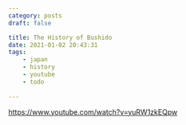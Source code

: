 ```yaml
---
category: posts
draft: false

title: The History of Bushido
date: 2021-01-02 20:43:31
tags:
    - japan
    - history
    - youtube
    - todo
    
---
```


https://www.youtube.com/watch?v=yuRW1zkEQpw
